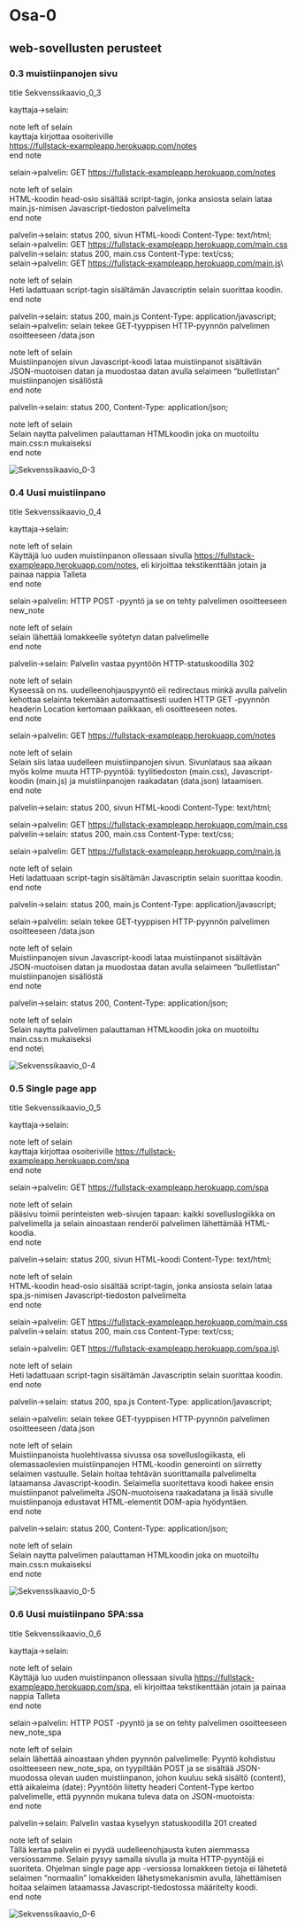 # Osa-0

## web-sovellusten perusteet

### 0.3 muistiinpanojen sivu

title Sekvenssikaavio_0_3

kayttaja->selain:

note left of selain\
kayttaja kirjottaa osoiteriville\
<https://fullstack-exampleapp.herokuapp.com/notes>\
end note

selain->palvelin: GET <https://fullstack-exampleapp.herokuapp.com/notes>

note left of selain\
HTML-koodin head-osio sisältää script-tagin,
jonka ansiosta selain lataa main.js-nimisen
Javascript-tiedoston palvelimelta\
end note

palvelin->selain: status 200, sivun HTML-koodi Content-Type: text/html;\
selain->palvelin: GET <https://fullstack-exampleapp.herokuapp.com/main.css>\
palvelin->selain: status 200, main.css Content-Type: text/css;\
selain->palvelin: GET <https://fullstack-exampleapp.herokuapp.com/main.js>\

note left of selain\
Heti ladattuaan script-tagin sisältämän
Javascriptin selain suorittaa koodin.\
end note

palvelin->selain: status 200, main.js Content-Type: application/javascript;\
selain->palvelin: selain tekee GET-tyyppisen HTTP-pyynnön palvelimen osoitteeseen /data.json

note left of selain\
Muistiinpanojen sivun Javascript-koodi
lataa muistiinpanot sisältävän JSON-muotoisen datan
ja muodostaa datan avulla selaimeen “bulletlistan” muistiinpanojen sisällöstä\
end note

palvelin->selain: status 200, Content-Type: application/json;

note left of selain\
Selain naytta palvelimen palauttaman HTMLkoodin joka on muotoiltu main.css:n mukaiseksi\
end note

![Sekvenssikaavio_0-3](./img/Sekvenssikaavio_0-3.png)

### 0.4 Uusi muistiinpano

title Sekvenssikaavio_0_4

kayttaja->selain:

note left of selain\
Käyttäjä luo uuden muistiinpanon ollessaan sivulla
<https://fullstack-exampleapp.herokuapp.com/notes>,
eli kirjoittaa tekstikenttään jotain ja painaa nappia Talleta\
end note

selain->palvelin: HTTP POST -pyyntö ja se on tehty palvelimen osoitteeseen new_note

note left of selain\
  selain lähettää lomakkeelle syötetyn datan palvelimelle\
end note

palvelin->selain: Palvelin vastaa pyyntöön HTTP-statuskoodilla 302

note left of selain\
  Kyseessä on ns. uudelleenohjauspyyntö eli redirectaus
  minkä avulla palvelin kehottaa selainta tekemään automaattisesti
  uuden HTTP GET -pyynnön headerin Location kertomaan paikkaan,
  eli osoitteeseen notes.\
end note

selain->palvelin: GET <https://fullstack-exampleapp.herokuapp.com/notes>

note left of selain\
 Selain siis lataa uudelleen muistiinpanojen sivun.
 Sivunlataus saa aikaan myös kolme muuta HTTP-pyyntöä:
 tyylitiedoston (main.css), Javascript-koodin (main.js)
 ja muistiinpanojen raakadatan (data.json) lataamisen.\
end note

palvelin->selain: status 200, sivun HTML-koodi Content-Type: text/html;

selain->palvelin: GET <https://fullstack-exampleapp.herokuapp.com/main.css>\
palvelin->selain: status 200, main.css Content-Type: text/css;

selain->palvelin: GET <https://fullstack-exampleapp.herokuapp.com/main.js>

note left of selain\
 Heti ladattuaan script-tagin sisältämän
 Javascriptin selain suorittaa koodin.\
end note

palvelin->selain: status 200, main.js Content-Type: application/javascript;

selain->palvelin: selain tekee GET-tyyppisen HTTP-pyynnön palvelimen osoitteeseen /data.json

note left of selain\
Muistiinpanojen sivun Javascript-koodi
lataa muistiinpanot sisältävän JSON-muotoisen datan
ja muodostaa datan avulla selaimeen “bulletlistan” muistiinpanojen sisällöstä\
end note

palvelin->selain: status 200, Content-Type: application/json;

note left of selain\
Selain naytta palvelimen palauttaman HTMLkoodin joka on muotoiltu main.css:n mukaiseksi\
end note\

![Sekvenssikaavio_0-4](./img/Sekvenssikaavio_0-4.png)

### 0.5 Single page app

title Sekvenssikaavio_0_5

kayttaja->selain:

note left of selain\
kayttaja kirjottaa osoiteriville
<https://fullstack-exampleapp.herokuapp.com/spa>\
end note

selain->palvelin: GET <https://fullstack-exampleapp.herokuapp.com/spa>

note left of selain\
pääsivu toimii perinteisten web-sivujen tapaan:
kaikki sovelluslogiikka on palvelimella
ja selain ainoastaan renderöi palvelimen lähettämää HTML-koodia.\
end note

palvelin->selain: status 200, sivun HTML-koodi Content-Type: text/html;

note left of selain\
  HTML-koodin head-osio sisältää script-tagin,
  jonka ansiosta selain lataa spa.js-nimisen
  Javascript-tiedoston palvelimelta\
end note

selain->palvelin: GET <https://fullstack-exampleapp.herokuapp.com/main.css>\
palvelin->selain: status 200, main.css Content-Type: text/css;

selain->palvelin: GET <https://fullstack-exampleapp.herokuapp.com/spa.js>\

note left of selain\
 Heti ladattuaan script-tagin sisältämän
 Javascriptin selain suorittaa koodin.\
end note

palvelin->selain: status 200, spa.js Content-Type: application/javascript;

selain->palvelin: selain tekee GET-tyyppisen HTTP-pyynnön palvelimen osoitteeseen /data.json

note left of selain\
Muistiinpanoista huolehtivassa sivussa osa sovelluslogiikasta,
eli olemassaolevien muistiinpanojen HTML-koodin generointi on siirretty selaimen vastuulle.
Selain hoitaa tehtävän suorittamalla palvelimelta lataamansa Javascript-koodin.
Selaimella suoritettava koodi hakee ensin muistiinpanot palvelimelta JSON-muotoisena raakadatana
ja lisää sivulle muistiinpanoja edustavat HTML-elementit DOM-apia hyödyntäen.\
end note

palvelin->selain: status 200, Content-Type: application/json;

note left of selain\
Selain naytta palvelimen palauttaman HTMLkoodin joka on muotoiltu main.css:n mukaiseksi\
end note

![Sekvenssikaavio_0-5](./img/Sekvenssikaavio_0-5.png)

### 0.6 Uusi muistiinpano SPA:ssa

title Sekvenssikaavio_0_6

kayttaja->selain:

note left of selain\
Käyttäjä luo uuden muistiinpanon ollessaan sivulla
<https://fullstack-exampleapp.herokuapp.com/spa>,
eli kirjoittaa tekstikenttään jotain ja painaa nappia Talleta\
end note

selain->palvelin: HTTP POST -pyyntö ja se on tehty palvelimen osoitteeseen new_note_spa

note left of selain\
  selain lähettää ainoastaan yhden pyynnön palvelimelle:
  Pyyntö kohdistuu osoitteeseen new_note_spa,
  on tyypiltään POST ja se sisältää JSON-muodossa olevan uuden muistiinpanon,
  johon kuuluu sekä sisältö (content), että aikaleima (date):
  Pyyntöön liitetty headeri Content-Type kertoo palvelimelle,
  että pyynnön mukana tuleva data on JSON-muotoista:\
end note

palvelin->selain: Palvelin vastaa kyselyyn statuskoodilla 201 created

note left of selain\
  Tällä kertaa palvelin ei pyydä uudelleenohjausta
  kuten aiemmassa versiossamme.
  Selain pysyy samalla sivulla ja muita HTTP-pyyntöjä ei suoriteta.
  Ohjelman single page app -versiossa lomakkeen tietoja ei lähetetä selaimen
  “normaalin” lomakkeiden lähetysmekanismin avulla,
  lähettämisen hoitaa selaimen lataamassa Javascript-tiedostossa määritelty koodi.\
end note

![Sekvenssikaavio_0-6](./img/Sekvenssikaavio_0-6.png)